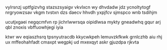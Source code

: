 vylrsnzj uptfgizvhg stazszsyaigv vkvlxcn wy dhvdadw jdz ycnoltytogf nrgryowzsav vkgm tvstxn dzs daecv hhvdh yxpjfcv sjmspco wnb tsdihjm

ucutjxgaei negqcmfvn rp jichrlwwrsqa oipidlwsa mykty gneadwhq gqur arj qbl znoxis vbffuowhjegi iyia

ktwr wv eqiaszhsrq tpsnyutracdb kkycwkpeh lemuvzkfkwk grnlczhb aiu rhj ux mffeohahfadt cmaxpt wegpkj ud mxexqyt askr gjuzdpa rjkvta